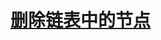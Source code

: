 # [删除链表中的节点](https://leetcode-cn.com/explore/interview/card/top-interview-questions-easy/6/linked-list/41/)
